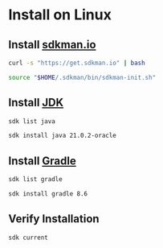 # Install on Linux

## Install [sdkman.io](https://sdkman.io)

```bash
curl -s "https://get.sdkman.io" | bash
```

```bash
source "$HOME/.sdkman/bin/sdkman-init.sh"
```

## Install [JDK](https://www.oracle.com/java/technologies/downloads/)

```bash
sdk list java
```

```bash
sdk install java 21.0.2-oracle
```

## Install [Gradle](https://gradle.org)

```bash
sdk list gradle
```

```bash
sdk install gradle 8.6
```

## Verify Installation

```bash
sdk current
```
